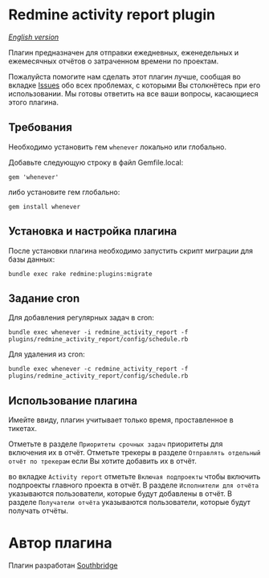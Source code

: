 # Redmine activity report plugin

*[English version](README.md)*

Плагин предназначен для отправки ежедневных, еженедельных и ежемесячных отчётов о затраченном времени по проектам.

Пожалуйста помогите нам сделать этот плагин лучше, сообщая во вкладке [Issues](https://github.com/centosadmin/redmine_activity_report/issues) обо всех проблемах, с которыми Вы столкнётесь при его использовании. Мы готовы ответить на все ваши вопросы, касающиеся этого плагина.

## Требования

Необходимо установить гем `whenever` локально или глобально.

Добавьте следующую строку в файл Gemfile.local:

```
gem 'whenever'
```

либо установите гем глобально:

```
gem install whenever
```

## Установка и настройка плагина

После установки плагина необходимо запустить скрипт миграции для базы данных:

```
bundle exec rake redmine:plugins:migrate
```

## Задание cron

Для добавления регулярных задач в cron:

```
bundle exec whenever -i redmine_activity_report -f plugins/redmine_activity_report/config/schedule.rb
```

Для удаления из cron:

```
bundle exec whenever -c redmine_activity_report -f plugins/redmine_activity_report/config/schedule.rb
```

## Использование плагина

Имейте ввиду, плагин учитывает только время, проставленное в тикетах.

Отметьте в разделе `Приоритеты срочных задач` приоритеты для включения их в отчёт. Отметьте трекеры в разделе `Отправлять отдельный отчёт по трекерам` если Вы хотите добавить их в отчёт.

во вкладке `Activity report` отметьте `Включая подпроекты` чтобы включить подпроекты главного проекта в отчёт. В разделе `Исполнители для отчёта` указываются пользователи, которые будут добавлены в отчёт. В разделе `Получатели отчёта` указываются пользователи, которые будут получать отчёты.

# Автор плагина

Плагин разработан [Southbridge](https://southbridge.io)
